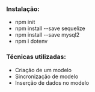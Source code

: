 ### Instalação:
* npm init
* npm install --save sequelize
* npm install --save mysql2
* npm i dotenv

### Técnicas utilizadas:
* Criação de um modelo
* Sincronização de modelo
* Inserção de dados no modelo